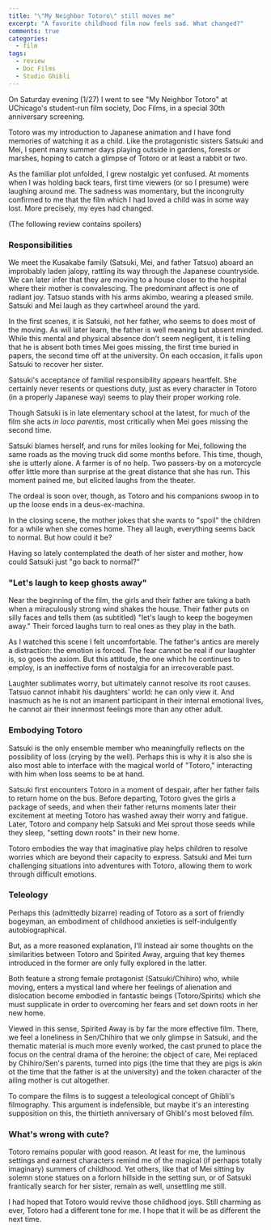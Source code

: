 ```yaml
---
title: "\"My Neighbor Totoro\" still moves me"
excerpt: "A favorite childhood film now feels sad. What changed?"
comments: true
categories: 
  - film
tags:
  - review
  - Doc Films
  - Studio Ghibli
---
```


On Saturday evening (1/27) I went to see "My Neighbor Totoro" at UChicago's student-run film society, Doc Films, in a special 30th anniversary screening.

Totoro was my introduction to Japanese animation and I have fond memories of watching it as a child. Like the protagonistic sisters Satsuki and Mei, I spent many summer days playing outside in gardens, forests or marshes, hoping to catch a glimpse of Totoro or at least a rabbit or two.

As the familiar plot unfolded, I grew nostalgic yet confused. At moments when I was holding back tears, first time viewers (or so I presume) were laughing around me. The sadness was momentary, but the incongruity confirmed to me that the film which I had loved a child was in some way lost. More precisely, my eyes had changed.

(The following review contains spoilers)

### Responsibilities

We meet the Kusakabe family (Satsuki, Mei, and father Tatsuo) aboard an improbably laden jalopy, rattling its way through the Japanese countryside. We can later infer that they are moving to a house closer to the hospital where their mother is convalescing. The predominant affect is one of radiant joy. Tatsuo stands with his arms akimbo, wearing a pleased smile. Satsuki and Mei laugh as they cartwheel around the yard.

In the first scenes, it is Satsuki, not her father, who seems to does most of the moving. As will later learn, the father is well meaning but absent minded. While this mental and physical absence don't seem negligent, it is telling that he is absent both times Mei goes missing, the first time buried in papers, the second time  off at the university. On each occasion, it falls upon Satsuki to recover her sister.

Satsuki's acceptance of familial responsibility appears heartfelt. She certainly never resents or questions duty, just as every character in Totoro (in a properly Japanese way) seems to play their proper working role.

Though Satsuki is in late elementary school at the latest, for much of the film she acts _in loco parentis_, most critically when Mei goes missing the second time.

Satsuki blames herself, and runs for miles looking for Mei, following the same roads as the moving truck did some months before. This time, though, she is utterly alone. A farmer is of no help. Two passers-by on a motorcycle offer little more than surprise at the great distance that she has run. This moment pained me, but elicited laughs from the theater. 

The ordeal is soon over, though, as Totoro and his companions swoop in to up the loose ends in a deus-ex-machina.

In the closing scene, the mother jokes that she wants to "spoil" the children for a while when she comes home. They all laugh, everything seems back to normal. But how could it be?

Having so lately contemplated the death of her sister and mother, how could Satsuki just "go back to normal?"

### "Let's laugh to keep ghosts away"

Near the beginning of the film, the girls and their father are taking a bath when a miraculously strong wind shakes the house. Their father puts on silly faces and tells them (as subtitled) "let's laugh to keep the bogeymen away." Their forced laughs turn to real ones as they play in the bath.

As I watched this scene I felt uncomfortable. The father's antics are merely a distraction: the emotion is forced. The fear cannot be real if our laughter is, so goes the axiom. But this attitude, the one which he continues to employ, is an ineffective form of nostalgia for an irrecoverable past.

Laughter sublimates worry, but ultimately cannot resolve its root causes. Tatsuo cannot inhabit his daughters' world: he can only view it. And inasmuch as he is not an imanent participant in their internal emotional lives, he cannot air their innermost feelings more than any other adult.

### Embodying Totoro

Satsuki is the only ensemble member who meaningfully reflects on the possibility of loss (crying by the well). Perhaps this is why it is also she is also most able to interface with the magical world of "Totoro," interacting with him when loss seems to be at hand.

Satsuki first encounters Totoro in a moment of despair, after her father fails to return home on the bus. Before departing, Totoro gives the girls a package of seeds, and when their father returns moments later their excitement at meeting Totoro has washed away their worry and fatigue. Later, Totoro and company help Satsuki and Mei sprout those seeds while they sleep, "setting down roots" in their new home. 

Totoro embodies the way that imaginative play helps children to resolve worries which are beyond their capacity to express. Satsuki and Mei turn challenging situations into adventures with Totoro, allowing them to work through difficult emotions.

### Teleology

Perhaps this (admittedly bizarre) reading of Totoro as a sort of friendly bogeyman, an embodiment of childhood anxieties is self-indulgently autobiographical. 

But, as a more reasoned explanation, I'll instead air some thoughts on the similarities between Totoro and Spirited Away, arguing that key themes introduced in the former are only fully explored in the latter.

Both feature a strong female protagonist (Satsuki/Chihiro) who, while moving, enters a mystical land where her feelings of alienation and dislocation become embodied in fantastic beings (Totoro/Spirits) which she must supplicate in order to overcoming her fears and set down roots in her new home.

Viewed in this sense, Spirited Away is by far the more effective film. There, we feel a loneliness in Sen/Chihiro that we only glimpse in Satsuki, and the thematic material is much more evenly worked, the cast pruned to place the focus on the central drama of the heroine: the object of care, Mei replaced by Chihiro/Sen's parents, turned into pigs (the time that they are pigs is akin ot the time that the father is at the university) and the token character of the ailing mother is cut altogether.

To compare the films is to suggest a teleological concept of Ghibli's filmography. This argument is indefensible, but maybe it's an interesting supposition on this, the thirtieth anniversary of Ghibli's most beloved film.

### What's wrong with cute?

Totoro remains popular with good reason. At least for me, the luminous settings and earnest characters remind me of the magical (if perhaps totally imaginary) summers of childhood. Yet others, like that of Mei sitting by solemn stone statues on a forlorn hillside in the setting sun, or of Satsuki frantically search for her sister, remain as well, unsettling me still.

I had hoped that Totoro would revive those childhood joys. Still charming as ever, Totoro had a different tone for me. I hope that it will be as different the next time.